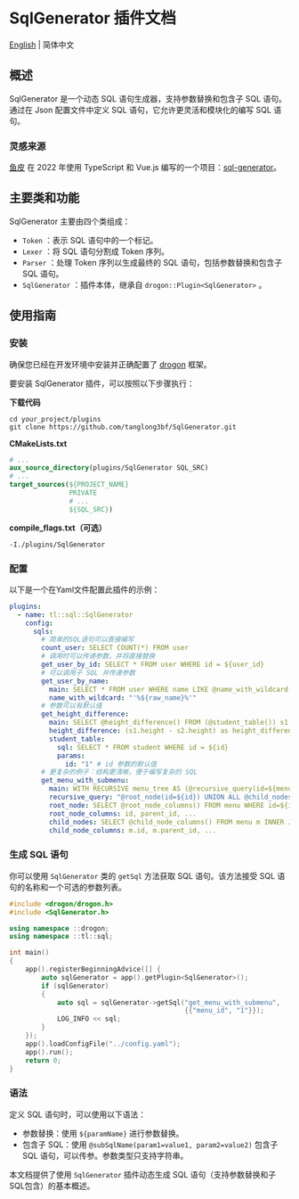 # SqlGenerator 插件文档

[English](./README.md) | 简体中文

## 概述

SqlGenerator 是一个动态 SQL 语句生成器，支持参数替换和包含子 SQL 语句。通过在 Json 配置文件中定义 SQL 语句，它允许更灵活和模块化的编写 SQL 语句。

### 灵感来源

[鱼皮](https://github.com/liyupi) 在 2022 年使用 TypeScript 和 Vue.js 编写的一个项目：[sql-generator](https://github.com/liyupi/sql-generator)。

## 主要类和功能

SqlGenerator 主要由四个类组成：

- `Token` ：表示 SQL 语句中的一个标记。
- `Lexer` ：将 SQL 语句分割成 Token 序列。
- `Parser` ：处理 Token 序列以生成最终的 SQL 语句，包括参数替换和包含子 SQL 语句。
- `SqlGenerator` ：插件本体，继承自 `drogon::Plugin<SqlGenerator>` 。

## 使用指南

### 安装

确保您已经在开发环境中安装并正确配置了 [drogon](https://github.com/drogonframework/drogon) 框架。

要安装 SqlGenerator 插件，可以按照以下步骤执行：

**下载代码**

```
cd your_project/plugins
git clone https://github.com/tanglong3bf/SqlGenerator.git
```

**CMakeLists.txt**

```cmake
# ...
aux_source_directory(plugins/SqlGenerator SQL_SRC)
# ...
target_sources(${PROJECT_NAME}
               PRIVATE
               # ...
               ${SQL_SRC})
```

**compile_flags.txt（可选）**

```
-I./plugins/SqlGenerator
```

### 配置

以下是一个在Yaml文件配置此插件的示例：

```yaml
plugins:
  - name: tl::sql::SqlGenerator
    config:
      sqls:
        # 简单的SQL语句可以直接编写
        count_user: SELECT COUNT(*) FROM user
        # 调用时可以传递参数，并将直接替换
        get_user_by_id: SELECT * FROM user WHERE id = ${user_id}
        # 可以调用子 SQL 并传递参数
        get_user_by_name:
          main: SELECT * FROM user WHERE name LIKE @name_with_wildcard(raw_name=${name})
          name_with_wildcard: "'%${raw_name}%'"
        # 参数可以有默认值
        get_height_difference:
          main: SELECT @height_difference() FROM (@student_table()) s1, (@student_table(id = "2")) s2 # 参数值必须是字符串
          height_difference: (s1.height - s2.height) as height_difference
          student_table:
            sql: SELECT * FROM student WHERE id = ${id}
            params:
              id: "1" # id 参数的默认值
        # 更复杂的例子：结构更清晰，便于编写复杂的 SQL
        get_menu_with_submenu:
          main: WITH RECURSIVE menu_tree AS (@recursive_query(id=${menu_id})) SELECT * FROM menu_tree
          recursive_query: "@root_node(id=${id}) UNION ALL @child_nodes()"
          root_node: SELECT @root_node_columns() FROM menu WHERE id=${id}
          root_node_columns: id, parent_id, ...
          child_nodes: SELECT @child_node_columns() FROM menu m INNER JOIN menu_tree mt ON m.parent_id = mt.id
          child_node_columns: m.id, m.parent_id, ...
```

### 生成 SQL 语句

你可以使用 `SqlGenerator` 类的 `getSql` 方法获取 SQL 语句。该方法接受 SQL 语句的名称和一个可选的参数列表。

```cpp
#include <drogon/drogon.h>
#include <SqlGenerator.h>

using namespace ::drogon;
using namespace ::tl::sql;

int main()
{
    app().registerBeginningAdvice([] {
        auto sqlGenerator = app().getPlugin<SqlGenerator>();
        if (sqlGenerator)
        {
            auto sql = sqlGenerator->getSql("get_menu_with_submenu",
                                            {{"menu_id", "1"}});
            LOG_INFO << sql;
        }
    });
    app().loadConfigFile("../config.yaml");
    app().run();
    return 0;
}
```

### 语法

定义 SQL 语句时，可以使用以下语法：

- 参数替换：使用 `${paramName}` 进行参数替换。
- 包含子 SQL：使用 `@subSqlName(param1=value1, param2=value2)` 包含子 SQL 语句，可以传参。参数类型只支持字符串。

本文档提供了使用 `SqlGenerator` 插件动态生成 SQL 语句（支持参数替换和子SQL包含）的基本概述。
